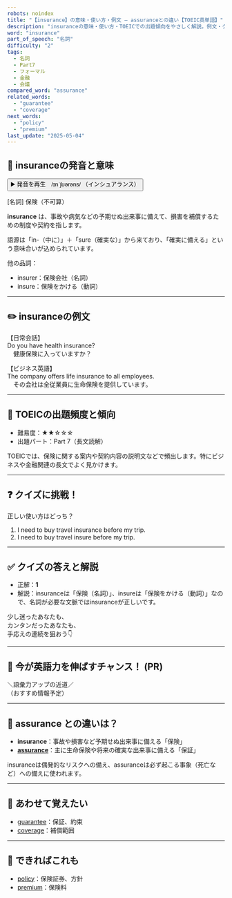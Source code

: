 ```yaml
---
robots: noindex
title: "【insurance】の意味・使い方・例文 ― assuranceとの違い【TOEIC英単語】"
description: "insuranceの意味・使い方・TOEICでの出題傾向をやさしく解説。例文・クイズ付きでassuranceとの違いもわかりやすく学べます。"
word: "insurance"
part_of_speech: "名詞"
difficulty: "2"
tags:
  - 名詞
  - Part7
  - フォーマル
  - 金融
  - 会議
compared_word: "assurance"
related_words:
  - "guarantee"
  - "coverage"
next_words:
  - "policy"
  - "premium"
last_update: "2025-05-04"
---
```


## 🔰 insuranceの発音と意味

<button class="play-audio" onclick="playTTS('insurance')">
  <span class="play-audio-main">
    ▶️ 発音を再生　/ɪnˈʃʊərəns/
  </span>
  <span class="play-audio-sub">
    （インシュアランス）
  </span>
</button>

[名詞] 保険（不可算）

**insurance** は、事故や病気などの予期せぬ出来事に備えて、損害を補償するための制度や契約を指します。

語源は「in-（中に）」＋「sure（確実な）」から来ており、「確実に備える」という意味合いが込められています。

他の品詞：  
- insurer：保険会社（名詞）
- insure：保険をかける（動詞）

---

## ✏️ insuranceの例文

【日常会話】  
Do you have health insurance?  
　健康保険に入っていますか？

【ビジネス英語】  
The company offers life insurance to all employees.  
　その会社は全従業員に生命保険を提供しています。

---

## 🎯 TOEICの出題頻度と傾向

- 難易度：★★☆☆☆
- 出題パート：Part 7（長文読解）

TOEICでは、保険に関する案内や契約内容の説明文などで頻出します。特にビジネスや金融関連の長文でよく見かけます。

---

## ❓ クイズに挑戦！

正しい使い方はどっち？

1. I need to buy travel insurance before my trip.  
2. I need to buy travel insure before my trip.

---

## ✅ クイズの答えと解説

- 正解：**1**
- 解説：insuranceは「保険（名詞）」、insureは「保険をかける（動詞）」なので、名詞が必要な文脈ではinsuranceが正しいです。

少し迷ったあなたも、  
カンタンだったあなたも、  
手応えの連続を狙おう👇️

---

## 🚀 今が英語力を伸ばすチャンス！ (PR)

<div class="info-center">
＼語彙力アップの近道／<br>  
（おすすめ情報予定）
</div>

---

## 🤔  assurance との違いは？

- **insurance**：事故や損害など予期せぬ出来事に備える「保険」
- **[assurance](/word/assurance)**：主に生命保険や将来の確実な出来事に備える「保証」

insuranceは偶発的なリスクへの備え、assuranceは必ず起こる事象（死亡など）への備えに使われます。

---

## 🧩 あわせて覚えたい

- [guarantee](/word/guarantee)：保証、約束
- [coverage](/word/coverage)：補償範囲

---

## 📖 できればこれも

- [policy](/word/policy)：保険証券、方針
- [premium](/word/premium)：保険料

<!-- cvid: aid35_bid48 -->
